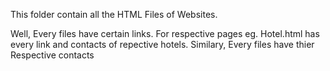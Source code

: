 This folder contain all the HTML Files of Websites.

Well, Every files have certain links. For respective pages eg. Hotel.html has every link and contacts of repective hotels.
Similary, Every files have thier Respective contacts
